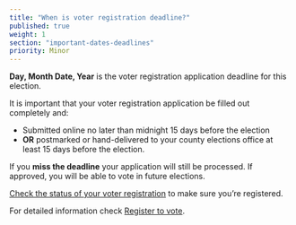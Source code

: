 ```yaml
---
title: "When is voter registration deadline?"
published: true
weight: 1
section: "important-dates-deadlines"
priority: Minor
---
```

**Day, Month Date, Year** is the voter registration application deadline for this election.  

It is important that your voter registration application be filled out completely and:  
- Submitted online no later than midnight 15 days before the election
- **OR** postmarked or hand-delivered to your county elections office at least 15 days before the election.

If you **miss the deadline** your application will still be processed.  If approved, you will be able to vote in future elections.  

[Check the status of your voter registration](http://www.sos.ca.gov/elections/registration-status/) to make sure you’re registered.  

For detailed information check [Register to vote](#section-register-to-vote).
